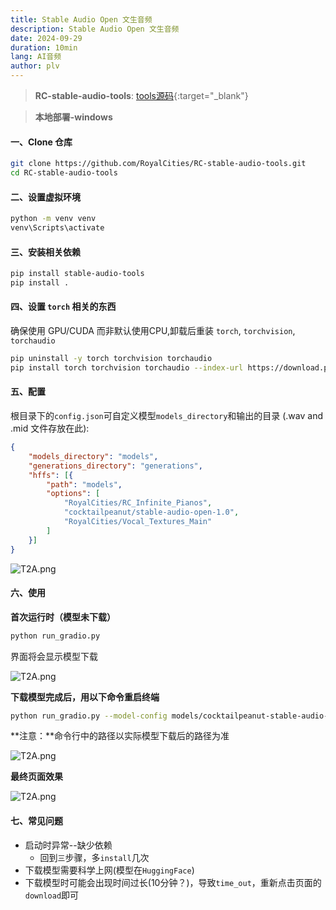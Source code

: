 ```yaml
---
title: Stable Audio Open 文生音频
description: Stable Audio Open 文生音频
date: 2024-09-29
duration: 10min
lang: AI音频
author: plv
---
```


> **RC-stable-audio-tools**: [tools源码](https://github.com/RoyalCities/RC-stable-audio-tools){:target="_blank"}  

>  **本地部署-windows** 

#### 一、Clone 仓库

```bash
git clone https://github.com/RoyalCities/RC-stable-audio-tools.git
cd RC-stable-audio-tools
```

#### 二、设置虚拟环境

```bash
python -m venv venv
venv\Scripts\activate
```

#### 三、安装相关依赖

```bash
pip install stable-audio-tools
pip install .
```

#### 四、设置 `torch` 相关的东西

确保使用 GPU/CUDA 而非默认使用CPU,卸载后重装 `torch`, `torchvision`, `torchaudio` 

```bash
pip uninstall -y torch torchvision torchaudio
pip install torch torchvision torchaudio --index-url https://download.pytorch.org/whl/cu121
```

#### 五、配置

根目录下的`config.json`可自定义模型`models_directory`和输出的目录  (.wav and .mid 文件存放在此): 

```json
{
    "models_directory": "models",
    "generations_directory": "generations",
    "hffs": [{
        "path": "models",
        "options": [
            "RoyalCities/RC_Infinite_Pianos",
            "cocktailpeanut/stable-audio-open-1.0",
            "RoyalCities/Vocal_Textures_Main"
        ]
    }]
}

```

![T2A.png](/img/T2A/03.png)

#### 六、使用

**首次运行时（模型未下载）**

```bash
python run_gradio.py
```

界面将会显示模型下载

![T2A.png](/img/T2A/01.png)

**下载模型完成后，用以下命令重启终端**

```bash
python run_gradio.py --model-config models/cocktailpeanut-stable-audio-open-1.0/model_config.json --ckpt-path models/cocktailpeanut-stable-audio-open-1.0/model.ckpt
```

**注意：**命令行中的路径以实际模型下载后的路径为准

![T2A.png](/img/T2A/04.png)

**最终页面效果**

![T2A.png](/img/T2A/02.png)

#### 七、常见问题

- 启动时异常--缺少依赖
    - 回到`三`步骤，多`install`几次
- 下载模型需要科学上网(模型在`HuggingFace`)
- 下载模型时可能会出现时间过长(10分钟？)，导致`time_out`，重新点击页面的`download`即可